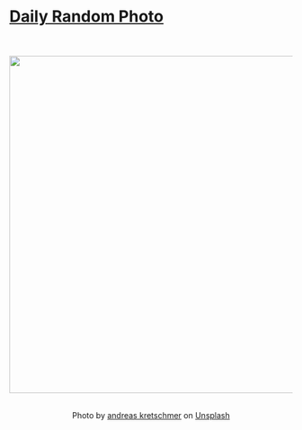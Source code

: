 # [Daily Random Photo](https://www.dailyrandomphoto.com/)

<div align="center">
  <br>
  <br>
  <a href="https://www.dailyrandomphoto.com/p/2023/2023-12-26/"><img src="https://images.unsplash.com/photo-1697219590638-d2db7748802e?crop=entropy&cs=tinysrgb&fit=max&fm=jpg&ixid=M3w3NzUwOHwwfDF8cmFuZG9tfHx8fHx8fHx8MTcwMzU1MDU3MXw&ixlib=rb-4.0.3&q=80&w=1080" width="600px"></a>
  <br>
  <br>
  <p class="has-text-grey">Photo by <a href="https://unsplash.com/@andikausg?utm_source=Daily%20Random%20Photo&amp;utm_medium=referral" target="_blank" rel="noopener noreferrer">andreas kretschmer</a> on <a href="https://unsplash.com/photos/a-small-village-on-the-edge-of-a-body-of-water--ahOKp3g4-I?utm_source=Daily%20Random%20Photo&amp;utm_medium=referral" target="_blank" rel="noopener noreferrer">Unsplash</a></p>
</div>
